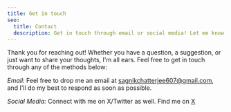 ```yaml
---
title: Get in touch
seo:
  title: Contact
  description: Get in touch through email or social media! Let me know how I can help.
---
```


Thank you for reaching out! Whether you have a question, a suggestion, or just want to share your thoughts, I'm all ears. Feel free to get in touch through any of the methods below:

_Email:_
Feel free to drop me an email at [sagnikchatterjee607@gmail.com](mailto:sagnikchatterjee607@gmail.com), and I'll do my best to respond as soon as possible.

_Social Media:_
Connect with me on X/Twitter as well. Find me on [X](https://x.com/sagnikcw)
